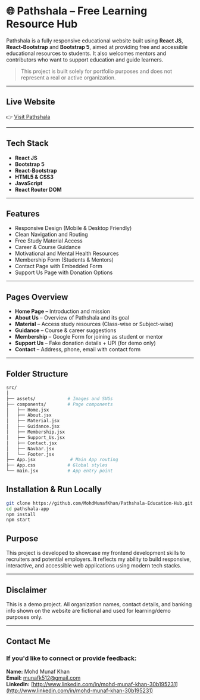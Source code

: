 # 🌐 Pathshala – Free Learning Resource Hub

Pathshala is a fully responsive educational website built using **React JS**, **React-Bootstrap** and **Bootstrap 5**, aimed at providing free and accessible educational resources to students. It also welcomes mentors and contributors who want to support education and guide learners.

> This project is built solely for portfolio purposes and does not represent a real or active organization.

---

## Live Website

👉 [Visit Pathshala](https://pathshala-edu-hub.netlify.app/)  

---

## Tech Stack

- **React JS**
- **Bootstrap 5**
- **React-Bootstrap**
- **HTML5 & CSS3**
- **JavaScript**
- **React Router DOM**

---

## Features

- Responsive Design (Mobile & Desktop Friendly)
- Clean Navigation and Routing
- Free Study Material Access
- Career & Course Guidance
- Motivational and Mental Health Resources
- Membership Form (Students & Mentors)
- Contact Page with Embedded Form
- Support Us Page with Donation Options

---

## Pages Overview

- **Home Page** – Introduction and mission
- **About Us** – Overview of Pathshala and its goal
- **Material** – Access study resources (Class-wise or Subject-wise)
- **Guidance** – Course & career suggestions
- **Membership** – Google Form for joining as student or mentor
- **Support Us** – Fake donation details + UPI (for demo only)
- **Contact** – Address, phone, email with contact form

---

## Folder Structure

```bash
src/
│
├── assets/            # Images and SVGs
├── components/        # Page components
│   ├── Home.jsx
│   ├── About.jsx
│   ├── Material.jsx
│   ├── Guidance.jsx
│   ├── Membership.jsx
│   ├── Support_Us.jsx
│   ├── Contact.jsx
│   ├── Navbar.jsx
│   └── Footer.jsx
├── App.jsx             # Main App routing
├── App.css            # Global styles
└── main.jsx           # App entry point


```
## Installation & Run Locally

```bash
git clone https://github.com/MohdMunafKhan/Pathshala-Education-Hub.git
cd pathshala-app
npm install
npm start


```
## Purpose
This project is developed to showcase my frontend development skills to recruiters and potential employers. It reflects my ability to build responsive, interactive, and accessible web applications using modern tech stacks.

---

## Disclaimer
This is a demo project. All organization names, contact details, and banking info shown on the website are fictional and used for learning/demo purposes only.

---

## Contact Me
### If you'd like to connect or provide feedback:
**Name:** Mohd Munaf Khan <br>
**Email:** [munafk512@gmail.com](mailto:munafk512@gmail.com) <br>
**LinkedIn:** [http://www.linkedin.com/in/mohd-munaf-khan-30b195231](http://www.linkedin.com/in/mohd-munaf-khan-30b195231)

